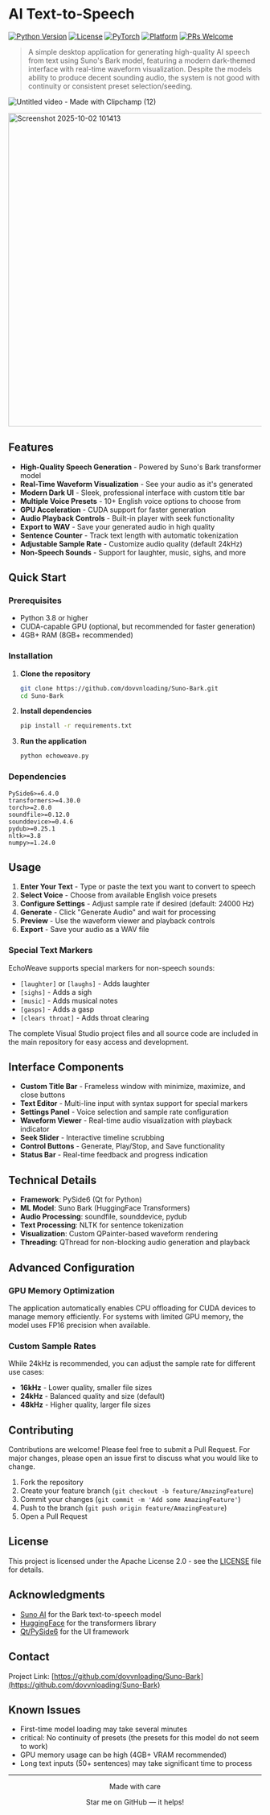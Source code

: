 # AI Text-to-Speech


[![Python Version](https://img.shields.io/badge/python-3.8%2B-blue.svg)](https://www.python.org/downloads/)
[![License](https://img.shields.io/badge/license-Apache%202.0-green.svg)](LICENSE)
[![PyTorch](https://img.shields.io/badge/PyTorch-2.0%2B-red.svg)](https://pytorch.org/)
[![Platform](https://img.shields.io/badge/platform-Windows%20%7C%20Linux%20%7C%20macOS-lightgrey.svg)]()
[![PRs Welcome](https://img.shields.io/badge/PRs-welcome-brightgreen.svg)](http://makeapullrequest.com)

> A simple desktop application for generating high-quality AI speech from text using Suno's Bark model, featuring a modern dark-themed interface with real-time waveform visualization. Despite the models ability to produce decent sounding audio, the system is not good with continuity or consistent preset selection/seeding. 

![Untitled video - Made with Clipchamp (12)](https://github.com/user-attachments/assets/6425fdbf-2c03-47b1-b1c2-409a3a024beb)

<img width="800" height="623" alt="Screenshot 2025-10-02 101413" src="https://github.com/user-attachments/assets/347f5119-74f0-48a2-80f1-a47cdc59953e" />


## Features

- **High-Quality Speech Generation** - Powered by Suno's Bark transformer model
- **Real-Time Waveform Visualization** - See your audio as it's generated
- **Modern Dark UI** - Sleek, professional interface with custom title bar
- **Multiple Voice Presets** - 10+ English voice options to choose from
- **GPU Acceleration** - CUDA support for faster generation
- **Audio Playback Controls** - Built-in player with seek functionality
- **Export to WAV** - Save your generated audio in high quality
- **Sentence Counter** - Track text length with automatic tokenization
- **Adjustable Sample Rate** - Customize audio quality (default 24kHz)
- **Non-Speech Sounds** - Support for laughter, music, sighs, and more

## Quick Start

### Prerequisites

- Python 3.8 or higher
- CUDA-capable GPU (optional, but recommended for faster generation)
- 4GB+ RAM (8GB+ recommended)

### Installation

1. **Clone the repository**
   ```bash
   git clone https://github.com/dovvnloading/Suno-Bark.git
   cd Suno-Bark
   ```

2. **Install dependencies**
   ```bash
   pip install -r requirements.txt
   ```

3. **Run the application**
   ```bash
   python echoweave.py
   ```

### Dependencies

```
PySide6>=6.4.0
transformers>=4.30.0
torch>=2.0.0
soundfile>=0.12.0
sounddevice>=0.4.6
pydub>=0.25.1
nltk>=3.8
numpy>=1.24.0
```

## Usage

1. **Enter Your Text** - Type or paste the text you want to convert to speech
2. **Select Voice** - Choose from available English voice presets
3. **Configure Settings** - Adjust sample rate if desired (default: 24000 Hz)
4. **Generate** - Click "Generate Audio" and wait for processing
5. **Preview** - Use the waveform viewer and playback controls
6. **Export** - Save your audio as a WAV file

### Special Text Markers

EchoWeave supports special markers for non-speech sounds:

- `[laughter]` or `[laughs]` - Adds laughter
- `[sighs]` - Adds a sigh
- `[music]` - Adds musical notes
- `[gasps]` - Adds a gasp
- `[clears throat]` - Adds throat clearing


The complete Visual Studio project files and all source code are included in the main repository for easy access and development.

## Interface Components

- **Custom Title Bar** - Frameless window with minimize, maximize, and close buttons
- **Text Editor** - Multi-line input with syntax support for special markers
- **Settings Panel** - Voice selection and sample rate configuration
- **Waveform Viewer** - Real-time audio visualization with playback indicator
- **Seek Slider** - Interactive timeline scrubbing
- **Control Buttons** - Generate, Play/Stop, and Save functionality
- **Status Bar** - Real-time feedback and progress indication

## Technical Details

- **Framework**: PySide6 (Qt for Python)
- **ML Model**: Suno Bark (HuggingFace Transformers)
- **Audio Processing**: soundfile, sounddevice, pydub
- **Text Processing**: NLTK for sentence tokenization
- **Visualization**: Custom QPainter-based waveform rendering
- **Threading**: QThread for non-blocking audio generation and playback

## Advanced Configuration

### GPU Memory Optimization

The application automatically enables CPU offloading for CUDA devices to manage memory efficiently. For systems with limited GPU memory, the model uses FP16 precision when available.

### Custom Sample Rates

While 24kHz is recommended, you can adjust the sample rate for different use cases:
- **16kHz** - Lower quality, smaller file sizes
- **24kHz** - Balanced quality and size (default)
- **48kHz** - Higher quality, larger file sizes

## Contributing

Contributions are welcome! Please feel free to submit a Pull Request. For major changes, please open an issue first to discuss what you would like to change.

1. Fork the repository
2. Create your feature branch (`git checkout -b feature/AmazingFeature`)
3. Commit your changes (`git commit -m 'Add some AmazingFeature'`)
4. Push to the branch (`git push origin feature/AmazingFeature`)
5. Open a Pull Request

## License

This project is licensed under the Apache License 2.0 - see the [LICENSE](LICENSE) file for details.

## Acknowledgments

- [Suno AI](https://github.com/suno-ai/bark) for the Bark text-to-speech model
- [HuggingFace](https://huggingface.co/) for the transformers library
- [Qt/PySide6](https://www.qt.io/qt-for-python) for the UI framework

## Contact

Project Link: [https://github.com/dovvnloading/Suno-Bark](https://github.com/dovvnloading/Suno-Bark)

## Known Issues

- First-time model loading may take several minutes
- critical: No continuity of presets (the presets for this model do not seem to work)
- GPU memory usage can be high (4GB+ VRAM recommended)
- Long text inputs (50+ sentences) may take significant time to process


---

<p align="center">Made with care</p>
<p align="center">Star me on GitHub — it helps!</p>
